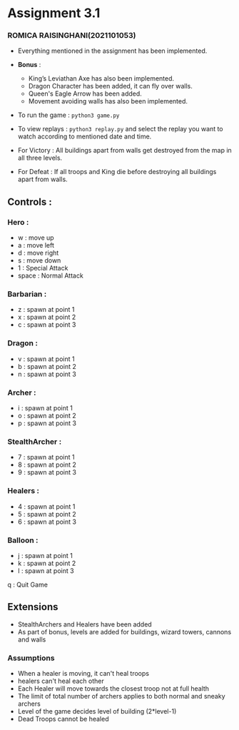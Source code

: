 # Assignment 3.1
### ROMICA RAISINGHANI(2021101053)
- Everything mentioned in the assignment has been implemented.
- **Bonus** :
    - King’s Leviathan Axe has also been implemented.
    - Dragon Character has been added, it can fly over walls.
    - Queen's Eagle Arrow has been added.
    - Movement avoiding walls has also been implemented.

- To run the game : `python3 game.py`
- To view replays : `python3 replay.py`  and select the replay you want to watch according to mentioned date and time.
- For Victory : All buildings apart from walls get destroyed from the map in all three levels.
- For Defeat : If all troops and King die before destroying all buildings apart from walls.

## Controls :

### Hero :

- w : move up
- a : move left
- d : move right
- s : move down
- 1 : Special Attack
- space : Normal Attack

### Barbarian :

- z : spawn at point 1
- x : spawn at point 2
- c : spawn at point 3

### Dragon :

- v : spawn at point 1
- b : spawn at point 2
- n : spawn at point 3

### Archer :

- i : spawn at point 1
- o : spawn at point 2
- p : spawn at point 3

### StealthArcher :

- 7 : spawn at point 1
- 8 : spawn at point 2
- 9 : spawn at point 3

### Healers :

- 4 : spawn at point 1
- 5 : spawn at point 2
- 6 : spawn at point 3

### Balloon :

- j : spawn at point 1
- k : spawn at point 2
- l : spawn at point 3

q : Quit Game

## Extensions

- StealthArchers and Healers have been added
- As part of bonus, levels are added for buildings, wizard towers, cannons and walls

### Assumptions

- When a healer is moving, it can't heal troops
- healers can't heal each other
- Each Healer will move towards the closest troop not at full health
- The limit of total number of archers applies to both normal and sneaky archers
- Level of the game decides level of building (2*level-1)
- Dead Troops cannot be healed
